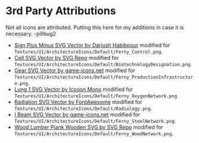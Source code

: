 # 3rd Party Attributions

Not all icons are attributed. Putting this here for my additions in case it is necessary. -pillbug2

* [Sign Plus Minus SVG Vector by Dariush Habibpour](https://www.svgrepo.com/svg/489613/sign-plus-minus)
  modified for `Textures/UI/ArchitectureIcons/Default/Ferny_Control.png`.
* [Cell SVG Vector by SVG Repo](https://www.svgrepo.com/svg/201559/cell)
  modified for `Textures/UI/ArchitectureIcons/Default/BiotechnologyDesignation.png`.
* [Gear SVG Vector by game-icons.net](https://www.svgrepo.com/svg/479352/gear)
  modified for `Textures/UI/ArchitectureIcons/Default/Ferny_ProductionInfrastructure.png`.
* [Lung 1 SVG Vector by Icooon Mono](https://www.svgrepo.com/svg/482747/lung-1)
  modified for `Textures/UI/ArchitectureIcons/Default/Ferny_OxygenNetwork.png`
* [Radiation SVG Vector by FontAwesome](https://www.svgrepo.com/svg/352387/radiation)
  modified for `Textures/UI/ArchitectureIcons/Default/Radiology.png`.
* [I Beam SVG Vector by game-icons.net](https://www.svgrepo.com/svg/322575/i-beam)
  modified for `Textures/UI/ArchitectureIcons/Default/Ferny_SteelNetwork.png`.
* [Wood Lumber Plank Wooden SVG by SVG Repo](https://www.svgrepo.com/svg/308938/wood-lumber-plank-wooden)
  modified for `Textures/UI/ArchitectureIcons/Default/Ferny_WoodNetwork.png`.
